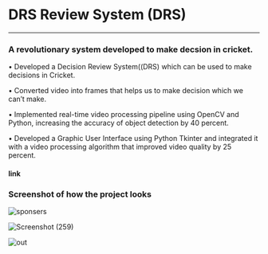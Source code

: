 #  DRS Review System (DRS)
<hr />

### A revolutionary system developed to make decsion in cricket.
• Developed a Decision Review System((DRS)  which can be used to make decisions in Cricket.

• Converted video into frames that helps us to make decision which we can’t make.

• Implemented real-time video processing pipeline using OpenCV and Python, increasing the accuracy of object
detection by 40 percent.

• Developed a Graphic User Interface using Python Tkinter and integrated it with a video processing algorithm
that improved video quality by 25 percent.
#### link

### Screenshot of how the project looks
![sponsers](https://user-images.githubusercontent.com/109866847/228556448-10ce7d09-cd12-4297-b3a2-36c1e129673c.jpg)


![Screenshot (259)](https://user-images.githubusercontent.com/109866847/228558329-96e4ca33-f4ec-4e88-9bec-8ad7506ef10e.png)


![out](https://user-images.githubusercontent.com/109866847/228556582-c9a99836-28ef-4873-8cbc-691c52daf831.jpg)
